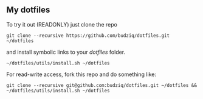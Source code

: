 My dotfiles
-----------

To try it out (READONLY) just clone the repo

    git clone --recursive https://github.com/budziq/dotfiles.git ~/dotfiles 

and install symbolic links to your *dotfiles* folder. 

    ~/dotfiles/utils/install.sh ~/dotfiles  

For read-write access, fork this repo and do something like:
        
    git clone --recursive git@github.com:budziq/dotfiles.git ~/dotfiles && ~/dotfiles/utils/install.sh ~/dotfiles
